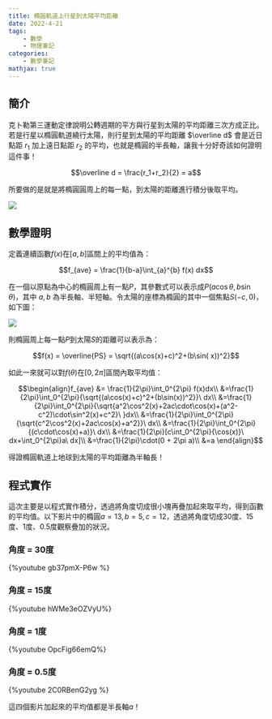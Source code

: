 ```yaml
---
title: 橢圓軌道上行星到太陽平均距離
date: 2022-4-21
tags: 
    - 數學
    - 物理筆記
categories: 
    - 數學筆記
mathjax: true
---
```


## 簡介

克卜勒第三運動定律說明公轉週期的平方與行星到太陽的平均距離三次方成正比。若是行星以橢圓軌道繞行太陽，則行星到太陽的平均距離 $\overline d$ 會是近日點距 $r_1$ 加上遠日點距 $r_2$ 的平均，也就是橢圓的半長軸，讓我十分好奇該如何證明這件事！

$$\overline d = \frac{r_1+r_2}{2} = a$$

所要做的是就是將橢圓圓周上的每一點，到太陽的距離進行積分後取平均。

<!--more-->

![](https://i.imgur.com/vJtmR1W.png)

## 數學證明

定義連續函數$f(x)$在$[a,b]$區間上的平均值為：

$$f_{ave} = \frac{1}{b-a}\int_{a}^{b} f(x) dx$$

在一個以原點為中心的橢圓周上有一點$P$，其參數式可以表示成$P(a\cos\theta,b\sin\theta)$，其中 $a,b$ 為半長軸、半短軸。令太陽的座標為橢圓的其中一個焦點$S(-c,0)$，如下圖：

![](https://i.imgur.com/b4PWR3b.png)

則橢圓周上每一點$P$到太陽$S$的距離可以表示為：

$$f(x) = \overline{PS} = \sqrt{(a\cos(x)+c)^2+(b\sin( x))^2}$$

如此一來就可以對$f(\theta)$在$[0,2\pi]$區間內取平均值：

$$\begin{align}f_{ave} &= \frac{1}{2\pi}\int_0^{2\pi} f(x)dx\\
&=\frac{1}{2\pi}\int_0^{2\pi}{\sqrt{(a\cos(x)+c)^2+(b\sin(x))^2}}\ dx\\
&=\frac{1}{2\pi}\int_0^{2\pi}{\sqrt{a^2\cos^2(x)+2ac\cdot\cos(x)+(a^2-c^2)\cdot\sin^2(x)+c^2}\ }dx\\
&=\frac{1}{2\pi}\int_0^{2\pi}{\sqrt{c^2\cos^2(x)+2ac\cos(x)+a^2}}\ dx\\
&=\frac{1}{2\pi}\int_0^{2\pi}{(c\cdot\cos(x)+a)}\ dx\\
&=\frac{1}{2\pi}[c\int_0^{2\pi}{\cos(x)}\ dx+\int_0^{2\pi}a\ dx]\\
&=\frac{1}{2\pi}\cdot(0 + 2\pi a)\\
&=a
\end{align}$$

得證橢圓軌道上地球到太陽的平均距離為半軸長！

## 程式實作

這次主要是以程式實作積分，透過將角度切成很小塊再疊加起來取平均，得到函數的平均值。以下影片中的橢圓$a = 13,b = 5,c = 12$，透過將角度切成30度、15度、1度、0.5度觀察疊加的狀況。

### 角度 = 30度

{%youtube gb37pmX-P6w %}

### 角度 = 15度

{%youtube hWMe3eOZVyU%}

### 角度 = 1度

{%youtube OpcFig66emQ%}

### 角度 = 0.5度

{%youtube 2C0RBenG2yg %}

這四個影片加起來的平均值都是半長軸$a$！
